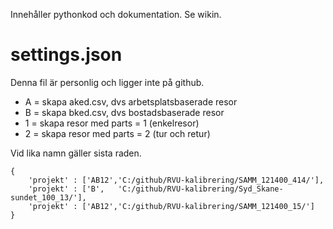 Innehåller pythonkod och dokumentation. Se wikin.

# settings.json

Denna fil är personlig och ligger inte på github.
* A = skapa aked.csv, dvs arbetsplatsbaserade resor
* B = skapa bked.csv, dvs bostadsbaserade resor
* 1 = skapa resor med parts = 1 (enkelresor)
* 2 = skapa resor med parts = 2 (tur och retur)

Vid lika namn gäller sista raden.

```
{
    'projekt' : ['AB12','C:/github/RVU-kalibrering/SAMM_121400_414/'],
    'projekt' : ['B',   'C:/github/RVU-kalibrering/Syd_Skane-sundet_100_13/'],
    'projekt' : ['AB12','C:/github/RVU-kalibrering/SAMM_121400_15/']
}
```

